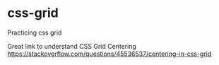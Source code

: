 # css-grid
Practicing css grid

Great link to understand CSS Grid Centering
https://stackoverflow.com/questions/45536537/centering-in-css-grid

